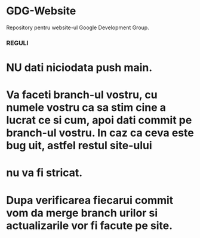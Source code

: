 # GDG-Website
Repository pentru website-ul Google Development Group.
### REGULI
# NU dati niciodata push main.
# Va faceti branch-ul vostru, cu numele vostru ca sa stim cine a lucrat ce si cum, apoi dati commit pe branch-ul vostru. In caz ca ceva este bug uit, astfel restul site-ului
# nu va fi stricat.
# Dupa verificarea fiecarui commit vom da merge branch urilor si actualizarile vor fi facute pe site.
